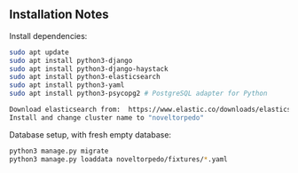 ## Installation Notes

Install dependencies:
```bash
sudo apt update
sudo apt install python3-django
sudo apt install python3-django-haystack
sudo apt install python3-elasticsearch
sudo apt install python3-yaml
sudo apt install python3-psycopg2 # PostgreSQL adapter for Python

Download elasticsearch from:  https://www.elastic.co/downloads/elasticsearch
Install and change cluster name to "noveltorpedo"
```

Database setup, with fresh empty database:
```bash
python3 manage.py migrate
python3 manage.py loaddata noveltorpedo/fixtures/*.yaml
```

